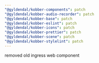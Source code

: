 ```yaml
---
"@gyldendal/kobber-components": patch
"@gyldendal/kobber-audio-recorder": patch
"@gyldendal/kobber-base": patch
"@gyldendal/kobber-eslint": patch
"@gyldendal/kobber-icons": patch
"@gyldendal/kobber-prettier": patch
"@gyldendal/kobber-scene": patch
"@gyldendal/kobber-stylelint": patch
---
```


removed old ingress web component
